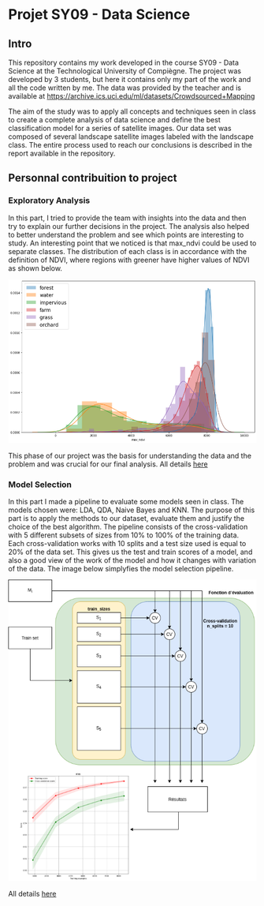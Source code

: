 # Projet SY09 - Data Science

## Intro
This repository contains my work developed in the course SY09 - Data Science at the Technological University of Compiègne. The project was developed by 3 students, but here it contains only my part of the work and all the code written by me. The data was provided by the teacher and is available at https://archive.ics.uci.edu/ml/datasets/Crowdsourced+Mapping

The aim of the study was to apply all concepts and techniques seen in class to create a complete analysis of data science and define the best classification model for a series of satellite images. Our data set was composed of several landscape satellite images labeled with the landscape class. The entire process used to reach our conclusions is described in the report available in the repository.

## Personnal contribuition to project
### Exploratory Analysis
In this part, I tried to provide the team with insights into the data and then try to explain our further decisions in the project. The analysis also helped to better understand the problem and see which points are interesting to study. An interesting point that we noticed is that max_ndvi could be used to separate classes. The distribution of each class is in accordance with the definition of NDVI, where regions with greener have higher values of NDVI as shown below.

<img src="https://github.com/gabrielsouzaesilva/sy09-imgsat/blob/master/imgs/max_ndvi_dist.png">

This phase of our project was the basis for understanding the data and the problem and was crucial for our final analysis. All details [here](https://github.com/gabrielsouzaesilva/sy09-imgsat/blob/master/analyseExploratoire.ipynb)

### Model Selection
In this part I made a pipeline to evaluate some models seen in class. The models chosen were: LDA, QDA, Naive Bayes and KNN. The purpose of this part is to apply the methods to our dataset, evaluate them and justify the choice of the best algorithm. The pipeline consists of the cross-validation with 5 different subsets of sizes from 10% to 100% of the training data. Each cross-validation works with 10 splits and a test size used is equal to 20% of the data set. This gives us the test and train scores of a model, and also a good view of the work of the model and how it changes with variation of the data. The image below simplyfies the model selection pipeline.

<img src="https://github.com/gabrielsouzaesilva/sy09-imgsat/blob/master/imgs/modelEval.png">

All details [here](https://github.com/gabrielsouzaesilva/sy09-imgsat/blob/master/modelPipe.ipynb)
